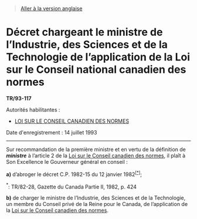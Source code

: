 > [Aller à la version anglaise](/en/Regulations/Statutory%20Instruments/93/117.md)

# Décret chargeant le ministre de l’Industrie, des Sciences et de la Technologie de l’application de la Loi sur le Conseil national canadien des normes

**TR/93-117**

Autorités habilitantes : 
- [LOI SUR LE CONSEIL CANADIEN DES NORMES](/fr/Lois/Lois%20révisées%20du%20Canada/S/S-16.md)

Date d'enregistrement : 14 juillet 1993

----------

Sur recommandation de la première ministre et en vertu de la définition de ***ministre*** à l’article 2 de la [Loi sur le Conseil canadien des normes](/fr/Lois/Lois%20révisées%20du%20Canada/S/S-16.md), il plaît à Son Excellence le Gouverneur général en conseil :

**a)** d’abroger le décret C.P. 1982-15 du 12 janvier 1982<sup><a href='#nbp_SI-93-117_f_hq_6418'>[*]</a></sup>;

<a name='nbp_SI-93-117_f_hq_6418'><sup>*</sup></a>: TR/82-28, Gazette du Canada Partie II, 1982, p. 424<br />



**b)** de charger le ministre de l’Industrie, des Sciences et de la Technologie, un membre du Conseil privé de la Reine pour le Canada, de l’application de la [Loi sur le Conseil canadien des normes](/fr/Lois/Lois%20révisées%20du%20Canada/S/S-16.md).




